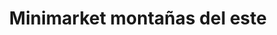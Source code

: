---
title: "Minimarket montañas del este"
url: /puerto-la-cruz/minimarket-montanas-del-este/
shop: comodidad
---